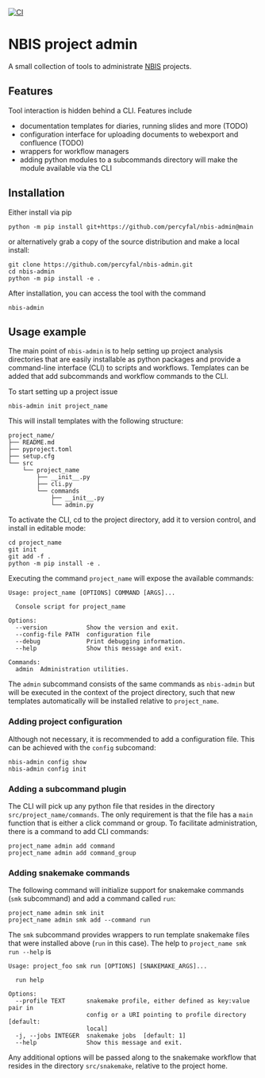 [![CI](https://github.com/percyfal/nbis-project-admin/actions/workflows/ci.yml/badge.svg)](https://github.com/percyfal/nbis-project-admin/actions/workflows/ci.yml)

# NBIS project admin

A small collection of tools to administrate [NBIS](https://nbis.se/)
projects.

## Features

Tool interaction is hidden behind a CLI. Features include

- documentation templates for diaries, running slides and more (TODO)
- configuration interface for uploading documents to webexport and
  confluence (TODO)
- wrappers for workflow managers
- adding python modules to a subcommands directory will make the
  module available via the CLI

## Installation

Either install via pip

    python -m pip install git+https://github.com/percyfal/nbis-admin@main

or alternatively grab a copy of the source distribution and make a
local install:

    git clone https://github.com/percyfal/nbis-admin.git
    cd nbis-admin
    python -m pip install -e .

After installation, you can access the tool with the command

    nbis-admin

## Usage example

The main point of `nbis-admin` is to help setting up project analysis
directories that are easily installable as python packages and provide
a command-line interface (CLI) to scripts and workflows. Templates can
be added that add subcommands and workflow commands to the CLI.

To start setting up a project issue

    nbis-admin init project_name

This will install templates with the following structure:

    project_name/
    ├── README.md
    ├── pyproject.toml
    ├── setup.cfg
    └── src
        └── project_name
            ├── __init__.py
            ├── cli.py
            └── commands
                ├── __init__.py
                └── admin.py

To activate the CLI, cd to the project directory, add it to version
control, and install in editable mode:

    cd project_name
    git init
    git add -f .
    python -m pip install -e .

Executing the command `project_name` will expose the available
commands:

    Usage: project_name [OPTIONS] COMMAND [ARGS]...

      Console script for project_name

    Options:
      --version           Show the version and exit.
      --config-file PATH  configuration file
      --debug             Print debugging information.
      --help              Show this message and exit.

    Commands:
      admin  Administration utilities.

The `admin` subcommand consists of the same commands as `nbis-admin`
but will be executed in the context of the project directory, such
that new templates automatically will be installed relative to
`project_name`.

### Adding project configuration

Although not necessary, it is recommended to add a configuration file.
This can be achieved with the `config` subcomand:

    nbis-admin config show
    nbis-admin config init

### Adding a subcommand plugin

The CLI will pick up any python file that resides in the directory
`src/project_name/commands`. The only requirement is that the file has
a `main` function that is either a click command or group. To
facilitate administration, there is a command to add CLI commands:

    project_name admin add command
    project_name admin add command_group

### Adding snakemake commands

The following command will initialize support for snakemake commands
(`smk` subcommand) and add a command called `run`:

    project_name admin smk init
    project_name admin smk add --command run

The `smk` subcommand provides wrappers to run template snakemake files
that were installed above (`run` in this case). The help to
`project_name smk run --help` is

    Usage: project_foo smk run [OPTIONS] [SNAKEMAKE_ARGS]...

      run help

    Options:
      --profile TEXT      snakemake profile, either defined as key:value pair in
                          config or a URI pointing to profile directory  [default:
                          local]
      -j, --jobs INTEGER  snakemake jobs  [default: 1]
      --help              Show this message and exit.

Any additional options will be passed along to the snakemake workflow
that resides in the directory `src/snakemake`, relative to the project
home.
